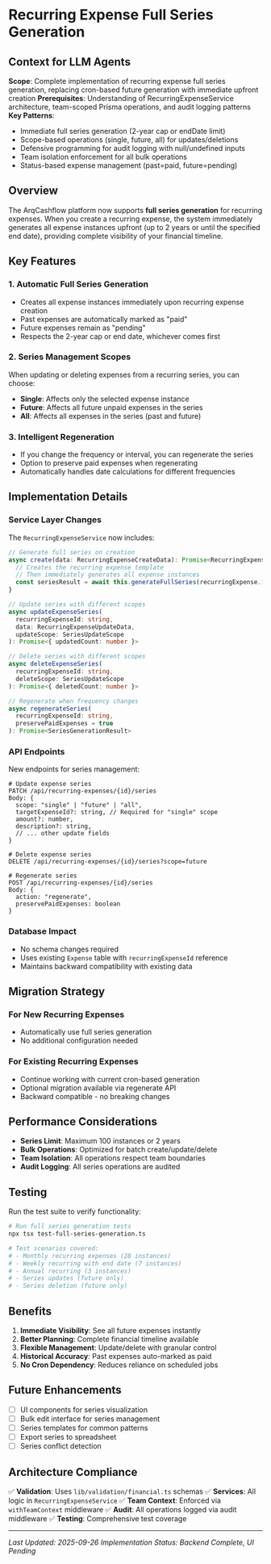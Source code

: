 # Recurring Expense Full Series Generation

## Context for LLM Agents

**Scope**: Complete implementation of recurring expense full series generation, replacing cron-based future generation with immediate upfront creation
**Prerequisites**: Understanding of RecurringExpenseService architecture, team-scoped Prisma operations, and audit logging patterns
**Key Patterns**:
- Immediate full series generation (2-year cap or endDate limit)
- Scope-based operations (single, future, all) for updates/deletions
- Defensive programming for audit logging with null/undefined inputs
- Team isolation enforcement for all bulk operations
- Status-based expense management (past=paid, future=pending)

## Overview

The ArqCashflow platform now supports **full series generation** for recurring expenses. When you create a recurring expense, the system immediately generates all expense instances upfront (up to 2 years or until the specified end date), providing complete visibility of your financial timeline.

## Key Features

### 1. **Automatic Full Series Generation**
- Creates all expense instances immediately upon recurring expense creation
- Past expenses are automatically marked as "paid"
- Future expenses remain as "pending"
- Respects the 2-year cap or end date, whichever comes first

### 2. **Series Management Scopes**
When updating or deleting expenses from a recurring series, you can choose:
- **Single**: Affects only the selected expense instance
- **Future**: Affects all future unpaid expenses in the series
- **All**: Affects all expenses in the series (past and future)

### 3. **Intelligent Regeneration**
- If you change the frequency or interval, you can regenerate the series
- Option to preserve paid expenses when regenerating
- Automatically handles date calculations for different frequencies

## Implementation Details

### Service Layer Changes

The `RecurringExpenseService` now includes:

```typescript
// Generate full series on creation
async create(data: RecurringExpenseCreateData): Promise<RecurringExpenseWithRelations> {
  // Creates the recurring expense template
  // Then immediately generates all expense instances
  const seriesResult = await this.generateFullSeries(recurringExpense.id)
}

// Update series with different scopes
async updateExpenseSeries(
  recurringExpenseId: string,
  data: RecurringExpenseUpdateData,
  updateScope: SeriesUpdateScope
): Promise<{ updatedCount: number }>

// Delete series with different scopes
async deleteExpenseSeries(
  recurringExpenseId: string,
  deleteScope: SeriesUpdateScope
): Promise<{ deletedCount: number }>

// Regenerate when frequency changes
async regenerateSeries(
  recurringExpenseId: string,
  preservePaidExpenses = true
): Promise<SeriesGenerationResult>
```

### API Endpoints

New endpoints for series management:

```
# Update expense series
PATCH /api/recurring-expenses/{id}/series
Body: {
  scope: "single" | "future" | "all",
  targetExpenseId?: string, // Required for "single" scope
  amount?: number,
  description?: string,
  // ... other update fields
}

# Delete expense series
DELETE /api/recurring-expenses/{id}/series?scope=future

# Regenerate series
POST /api/recurring-expenses/{id}/series
Body: {
  action: "regenerate",
  preservePaidExpenses: boolean
}
```

### Database Impact

- No schema changes required
- Uses existing `Expense` table with `recurringExpenseId` reference
- Maintains backward compatibility with existing data

## Migration Strategy

### For New Recurring Expenses
- Automatically use full series generation
- No additional configuration needed

### For Existing Recurring Expenses
- Continue working with current cron-based generation
- Optional migration available via regenerate API
- Backward compatible - no breaking changes

## Performance Considerations

- **Series Limit**: Maximum 100 instances or 2 years
- **Bulk Operations**: Optimized for batch create/update/delete
- **Team Isolation**: All operations respect team boundaries
- **Audit Logging**: All series operations are audited

## Testing

Run the test suite to verify functionality:

```bash
# Run full series generation tests
npx tsx test-full-series-generation.ts

# Test scenarios covered:
# - Monthly recurring expenses (28 instances)
# - Weekly recurring with end date (7 instances)
# - Annual recurring (3 instances)
# - Series updates (future only)
# - Series deletion (future only)
```

## Benefits

1. **Immediate Visibility**: See all future expenses instantly
2. **Better Planning**: Complete financial timeline available
3. **Flexible Management**: Update/delete with granular control
4. **Historical Accuracy**: Past expenses auto-marked as paid
5. **No Cron Dependency**: Reduces reliance on scheduled jobs

## Future Enhancements

- [ ] UI components for series visualization
- [ ] Bulk edit interface for series management
- [ ] Series templates for common patterns
- [ ] Export series to spreadsheet
- [ ] Series conflict detection

## Architecture Compliance

✅ **Validation**: Uses `lib/validation/financial.ts` schemas
✅ **Services**: All logic in `RecurringExpenseService`
✅ **Team Context**: Enforced via `withTeamContext` middleware
✅ **Audit**: All operations logged via audit middleware
✅ **Testing**: Comprehensive test coverage

---

*Last Updated: 2025-09-26*
*Implementation Status: Backend Complete, UI Pending*